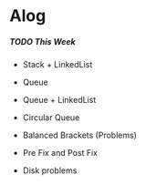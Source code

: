 # Alog

##### TODO This Week
- Stack + LinkedList
- Queue
- Queue + LinkedList
- Circular Queue

- Balanced Brackets (Problems)
- Pre Fix and Post Fix
- Disk problems
